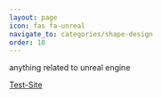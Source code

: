 ```yaml
---
layout: page
icon: fas fa-unreal
navigate_to: categories/shape-design
order: 10
---
```


anything related to unreal engine

[Test-Site](/UE/test-site)